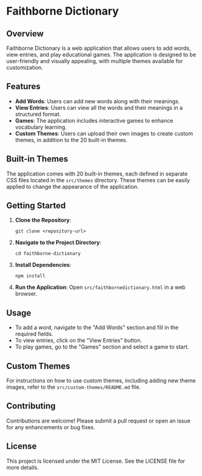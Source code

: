# Faithborne Dictionary

## Overview
Faithborne Dictionary is a web application that allows users to add words, view entries, and play educational games. The application is designed to be user-friendly and visually appealing, with multiple themes available for customization.

## Features
- **Add Words**: Users can add new words along with their meanings.
- **View Entries**: Users can view all the words and their meanings in a structured format.
- **Games**: The application includes interactive games to enhance vocabulary learning.
- **Custom Themes**: Users can upload their own images to create custom themes, in addition to the 20 built-in themes.

## Built-in Themes
The application comes with 20 built-in themes, each defined in separate CSS files located in the `src/themes` directory. These themes can be easily applied to change the appearance of the application.

## Getting Started
1. **Clone the Repository**: 
   ```
   git clone <repository-url>
   ```
2. **Navigate to the Project Directory**:
   ```
   cd faithborne-dictionary
   ```
3. **Install Dependencies**:
   ```
   npm install
   ```
4. **Run the Application**:
   Open `src/faithbornedictionary.html` in a web browser.

## Usage
- To add a word, navigate to the "Add Words" section and fill in the required fields.
- To view entries, click on the "View Entries" button.
- To play games, go to the "Games" section and select a game to start.

## Custom Themes
For instructions on how to use custom themes, including adding new theme images, refer to the `src/custom-themes/README.md` file.

## Contributing
Contributions are welcome! Please submit a pull request or open an issue for any enhancements or bug fixes.

## License
This project is licensed under the MIT License. See the LICENSE file for more details.